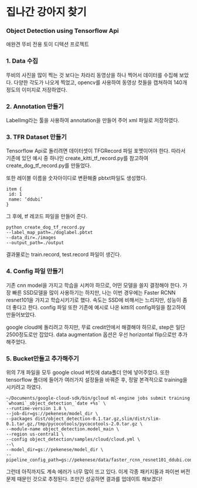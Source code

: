 
# 집나간 강아지 찾기

### **Object Detection** using **Tensorflow Api**

애완견 뚜비 전용 토이 디텍션 프로젝트

### 1. **Data** 수집
뚜비의 사진을 많이 찍는 것 보다는 차라리 동영상을 하나 찍어서 데이터를 수집해 보았다. 다양한 각도가 나오게 찍었고, opencv를 사용하여 동영상 컷들을 캡쳐하여 140개 정도의 이미지로 저장하였다.

### 2. **Annotation** 만들기
LabelImg라는 툴을 사용하여 annotation을 만들어 주어 xml 파일로 저장하였다.

### 3. **TFR Dataset** 만들기

Tensorflow Api로 돌리려면 데이터셋이 TFGRecord 파일 포멧이어야 한다. 따라서 기존에 있던 예시 중 하나인 create_kitti_tf_record.py를 참고하여 create_dog_tf_record.py를 만들었다. 

또한 레이블 이름을 숫자아이디로 변환해줄 pbtxt파일도 생성했다.

    item {
     id: 1
     name: ‘ddubi’
    }
그 후에, tf 레코드 파일을 만들어 준다.

    python create_dog_tf_record.py
    --label_map_path=./doglabel.pbtxt
    --data_dir=./images 
    --output_path=./output
   결과물로는 train.record, test.record 파일이 생긴다.

### 4. **Config** 파일 만들기

기존 cnn model을 가지고 학습을 시켜야 하므로, 어떤 모델을 쓸지 결정해야 한다. 가장 빠른 SSD모델을 많이 사용하기는 하지만, 나는 이번 경우에는 Faster RCNN resnet101을 가지고 학습시키기로 했다. 속도는 SSD에 비해서는 느리지만, 성능이 좀 더 좋다고 한다.
config 파일 또한 기존에 예시로 나온 kitti의 config파일을 참고하여 만들어보았다. 


google cloud에 돌리려고 하지만, 무료 credit안에서 해결해야 하므로, step은 일단 2500정도로만 잡았다. data augmentation 옵션은 우선 horizontal flip으로만 추가해주었다.

### 5. **Bucket**만들고 추가해주기

위의 7개 파일을 모두 google cloud 버킷에 data폴더 안에 넣어주었다.
또한 tensorflow 폴더에 들어가 여러가지 설정들을 바꿔준 후, 정말 본격적으로 training을 시키려고 하였다.

    ~/Documents/google-cloud-sdk/bin/gcloud ml-engine jobs submit training `whoami`_object_detection_`date +%s` \
    --runtime-version 1.8 \
    --job-dir=gs://pekenese/model_dir \
    --packages dist/object_detection-0.1.tar.gz,slim/dist/slim-0.1.tar.gz,/tmp/pycocotools/pycocotools-2.0.tar.gz \
    --module-name object_detection.model_main \
    --region us-central1 \
    --config object_detection/samples/cloud/cloud.yml \
    --\
    --model_dir=gs://pekenese/model_dir \
    --pipeline_config_path=gs://pekenese/data/faster_rcnn_resnet101_ddubi.config

그런데 아직까지도 계속 에러가 너무 많이 뜨고 있다. 이게 각종 패키지들과 파이썬 버전 문제 때문인 것으로 추정된다. 조만간 성공하면 결과를 업데이트 해보겠다!

